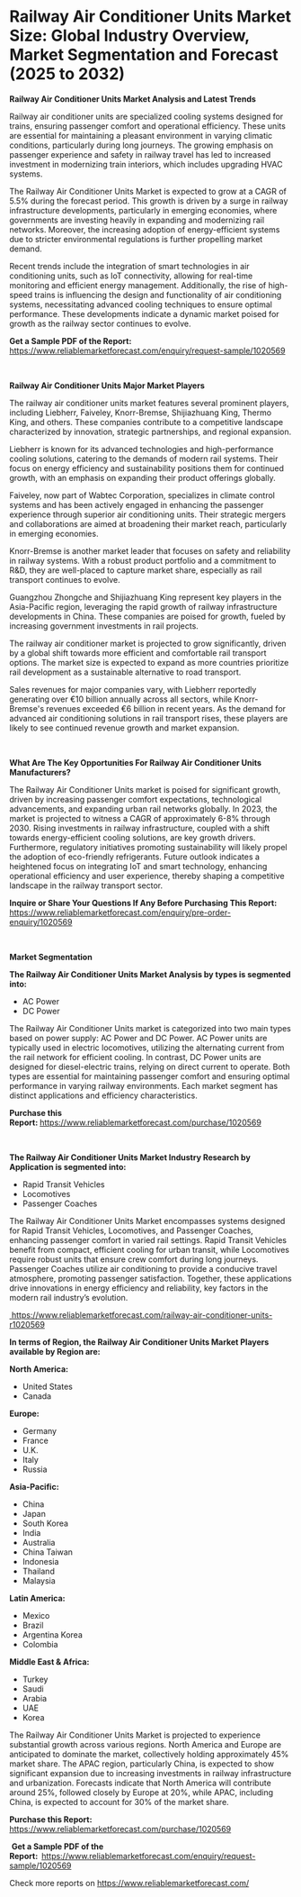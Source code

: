 <p><h1>Railway Air Conditioner Units Market Size: Global Industry Overview, Market Segmentation and Forecast (2025 to 2032)</h1></p><p><strong>Railway Air Conditioner Units Market Analysis and Latest Trends</strong></p>
<p><p>Railway air conditioner units are specialized cooling systems designed for trains, ensuring passenger comfort and operational efficiency. These units are essential for maintaining a pleasant environment in varying climatic conditions, particularly during long journeys. The growing emphasis on passenger experience and safety in railway travel has led to increased investment in modernizing train interiors, which includes upgrading HVAC systems.</p><p>The Railway Air Conditioner Units Market is expected to grow at a CAGR of 5.5% during the forecast period. This growth is driven by a surge in railway infrastructure developments, particularly in emerging economies, where governments are investing heavily in expanding and modernizing rail networks. Moreover, the increasing adoption of energy-efficient systems due to stricter environmental regulations is further propelling market demand.</p><p>Recent trends include the integration of smart technologies in air conditioning units, such as IoT connectivity, allowing for real-time monitoring and efficient energy management. Additionally, the rise of high-speed trains is influencing the design and functionality of air conditioning systems, necessitating advanced cooling techniques to ensure optimal performance. These developments indicate a dynamic market poised for growth as the railway sector continues to evolve.</p></p>
<p><strong>Get a Sample PDF of the Report:&nbsp;</strong> <a href="https://www.reliablemarketforecast.com/enquiry/request-sample/1020569?utm_campaign=2781&utm_medium=2&utm_source=Github&utm_content=ia&utm_term=21032025&utm_id=railway-air-conditioner-units">https://www.reliablemarketforecast.com/enquiry/request-sample/1020569</a></p>
<p>&nbsp;</p>
<p><strong>Railway Air Conditioner Units Major Market Players</strong></p>
<p><p>The railway air conditioner units market features several prominent players, including Liebherr, Faiveley, Knorr-Bremse, Shijiazhuang King, Thermo King, and others. These companies contribute to a competitive landscape characterized by innovation, strategic partnerships, and regional expansion.</p><p>Liebherr is known for its advanced technologies and high-performance cooling solutions, catering to the demands of modern rail systems. Their focus on energy efficiency and sustainability positions them for continued growth, with an emphasis on expanding their product offerings globally.</p><p>Faiveley, now part of Wabtec Corporation, specializes in climate control systems and has been actively engaged in enhancing the passenger experience through superior air conditioning units. Their strategic mergers and collaborations are aimed at broadening their market reach, particularly in emerging economies.</p><p>Knorr-Bremse is another market leader that focuses on safety and reliability in railway systems. With a robust product portfolio and a commitment to R&D, they are well-placed to capture market share, especially as rail transport continues to evolve.</p><p>Guangzhou Zhongche and Shijiazhuang King represent key players in the Asia-Pacific region, leveraging the rapid growth of railway infrastructure developments in China. These companies are poised for growth, fueled by increasing government investments in rail projects.</p><p>The railway air conditioner market is projected to grow significantly, driven by a global shift towards more efficient and comfortable rail transport options. The market size is expected to expand as more countries prioritize rail development as a sustainable alternative to road transport.</p><p>Sales revenues for major companies vary, with Liebherr reportedly generating over €10 billion annually across all sectors, while Knorr-Bremse's revenues exceeded €6 billion in recent years. As the demand for advanced air conditioning solutions in rail transport rises, these players are likely to see continued revenue growth and market expansion.</p></p>
<p>&nbsp;</p>
<p><strong>What Are The Key Opportunities For Railway Air Conditioner Units Manufacturers?</strong></p>
<p><p>The Railway Air Conditioner Units market is poised for significant growth, driven by increasing passenger comfort expectations, technological advancements, and expanding urban rail networks globally. In 2023, the market is projected to witness a CAGR of approximately 6-8% through 2030. Rising investments in railway infrastructure, coupled with a shift towards energy-efficient cooling solutions, are key growth drivers. Furthermore, regulatory initiatives promoting sustainability will likely propel the adoption of eco-friendly refrigerants. Future outlook indicates a heightened focus on integrating IoT and smart technology, enhancing operational efficiency and user experience, thereby shaping a competitive landscape in the railway transport sector.</p></p>
<p><strong>Inquire or Share Your Questions If Any Before Purchasing This Report:</strong> <a href="https://www.reliablemarketforecast.com/enquiry/pre-order-enquiry/1020569?utm_campaign=2781&utm_medium=2&utm_source=Github&utm_content=ia&utm_term=21032025&utm_id=railway-air-conditioner-units">https://www.reliablemarketforecast.com/enquiry/pre-order-enquiry/1020569</a></p>
<p>&nbsp;</p>
<p><strong>Market Segmentation</strong></p>
<p><strong>The Railway Air Conditioner Units Market Analysis by types is segmented into:</strong></p>
<p><ul><li>AC Power</li><li>DC Power</li></ul></p>
<p><p>The Railway Air Conditioner Units market is categorized into two main types based on power supply: AC Power and DC Power. AC Power units are typically used in electric locomotives, utilizing the alternating current from the rail network for efficient cooling. In contrast, DC Power units are designed for diesel-electric trains, relying on direct current to operate. Both types are essential for maintaining passenger comfort and ensuring optimal performance in varying railway environments. Each market segment has distinct applications and efficiency characteristics.</p></p>
<p><strong>Purchase this Report:&nbsp;</strong><a href="https://www.reliablemarketforecast.com/purchase/1020569?utm_campaign=2781&utm_medium=2&utm_source=Github&utm_content=ia&utm_term=21032025&utm_id=railway-air-conditioner-units">https://www.reliablemarketforecast.com/purchase/1020569</a></p>
<p>&nbsp;</p>
<p><strong>The Railway Air Conditioner Units Market Industry Research by Application is segmented into:</strong></p>
<p><ul><li>Rapid Transit Vehicles</li><li>Locomotives</li><li>Passenger Coaches</li></ul></p>
<p><p>The Railway Air Conditioner Units Market encompasses systems designed for Rapid Transit Vehicles, Locomotives, and Passenger Coaches, enhancing passenger comfort in varied rail settings. Rapid Transit Vehicles benefit from compact, efficient cooling for urban transit, while Locomotives require robust units that ensure crew comfort during long journeys. Passenger Coaches utilize air conditioning to provide a conducive travel atmosphere, promoting passenger satisfaction. Together, these applications drive innovations in energy efficiency and reliability, key factors in the modern rail industry’s evolution.</p></p>
<p><a href="https://www.reliablemarketforecast.com/railway-air-conditioner-units-r1020569?utm_campaign=2781&utm_medium=2&utm_source=Github&utm_content=ia&utm_term=21032025&utm_id=railway-air-conditioner-units">&nbsp;https://www.reliablemarketforecast.com/railway-air-conditioner-units-r1020569</a></p>
<p><strong>In terms of Region, the Railway Air Conditioner Units Market Players available by Region are:</strong></p>
<p>
    <p> <strong> North America: </strong>
        <ul>
            <li>United States</li>
            <li>Canada</li>
        </ul>
        </p> 
    <p> <strong> Europe: </strong>
        <ul>
            <li>Germany</li>
            <li>France</li>
            <li>U.K.</li>
            <li>Italy</li>
            <li>Russia</li>
        </ul>
        </p> 
    <p> <strong> Asia-Pacific: </strong>
        <ul>
            <li>China</li>
            <li>Japan</li>
            <li>South Korea</li>
            <li>India</li>
            <li>Australia</li>
            <li>China Taiwan</li>
            <li>Indonesia</li>
            <li>Thailand</li>
            <li>Malaysia</li>
        </ul>
        </p> 
    <p> <strong> Latin America: </strong>
        <ul>
            <li>Mexico</li>
            <li>Brazil</li>
            <li>Argentina Korea</li>
            <li>Colombia</li>
        </ul>
        </p> 
    <p> <strong> Middle East & Africa: </strong>
        <ul>
            <li>Turkey</li>
            <li>Saudi</li>
            <li>Arabia</li>
            <li>UAE</li>
            <li>Korea</li>
        </ul>
    </p>
    </p>
<p><p>The Railway Air Conditioner Units Market is projected to experience substantial growth across various regions. North America and Europe are anticipated to dominate the market, collectively holding approximately 45% market share. The APAC region, particularly China, is expected to show significant expansion due to increasing investments in railway infrastructure and urbanization. Forecasts indicate that North America will contribute around 25%, followed closely by Europe at 20%, while APAC, including China, is expected to account for 30% of the market share.</p></p>
<p><strong>Purchase this Report: </strong><a href="https://www.reliablemarketforecast.com/purchase/1020569?utm_campaign=2781&utm_medium=2&utm_source=Github&utm_content=ia&utm_term=21032025&utm_id=railway-air-conditioner-units">https://www.reliablemarketforecast.com/purchase/1020569</a></p>
<p>&nbsp;<strong>Get a Sample PDF of the Report:&nbsp;&nbsp;</strong><a href="https://www.reliablemarketforecast.com/enquiry/request-sample/1020569?utm_campaign=2781&utm_medium=2&utm_source=Github&utm_content=ia&utm_term=21032025&utm_id=railway-air-conditioner-units">https://www.reliablemarketforecast.com/enquiry/request-sample/1020569</a></p>
<p><strong></strong></p>
<p>Check more reports on <a href="https://www.reliablemarketforecast.com/?utm_campaign=2781&utm_medium=2&utm_source=Github&utm_content=ia&utm_term=21032025&utm_id=railway-air-conditioner-units">https://www.reliablemarketforecast.com/</a></p>